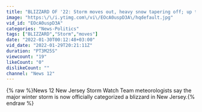 ```yaml
---
title: "BLIZZARD OF '22: Storm moves out, heavy snow tapering off; up to 18 inches left in parts"
image: "https:\/\/i.ytimg.com\/vi\/EOcA0uspD3A\/hqdefault.jpg"
vid_id: "EOcA0uspD3A"
categories: "News-Politics"
tags: ["BLIZZARD","Storm","moves"]
date: "2022-01-30T00:12:48+03:00"
vid_date: "2022-01-29T20:21:11Z"
duration: "PT3M25S"
viewcount: "19"
likeCount: "0"
dislikeCount: ""
channel: "News 12"
---
```

{% raw %}News 12 New Jersey Storm Watch Team meteorologists say the major winter storm is now officially categorized a blizzard in New Jersey.{% endraw %}
